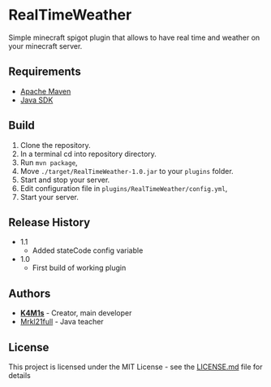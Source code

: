 ﻿# RealTimeWeather

Simple minecraft spigot plugin that allows to have real time and weather on your minecraft server.

## Requirements

- [Apache Maven](http://maven.apache.org/download.cgi)
- [Java SDK](https://www.oracle.com/pl/java/technologies/javase/javase-jdk8-downloads.html)

## Build

1. Clone the repository.
2. In a terminal cd into repository directory.
3. Run `mvn package`,
4. Move `./target/RealTimeWeather-1.0.jar` to your `plugins` folder.
5. Start and stop your server.
6. Edit configuration file in `plugins/RealTimeWeather/config.yml`,
7. Start your server.

## Release History

* 1.1
    * Added stateCode config variable
* 1.0
    * First build of working plugin
    
## Authors

-   **[K4M1s](https://github.com/K4M1s)** - Creator, main developer
-   [Mrkl21full](https://github.com/Mrkl21full) - Java teacher

## License

This project is licensed under the MIT License - see the [LICENSE.md](LICENSE.md) file for details
